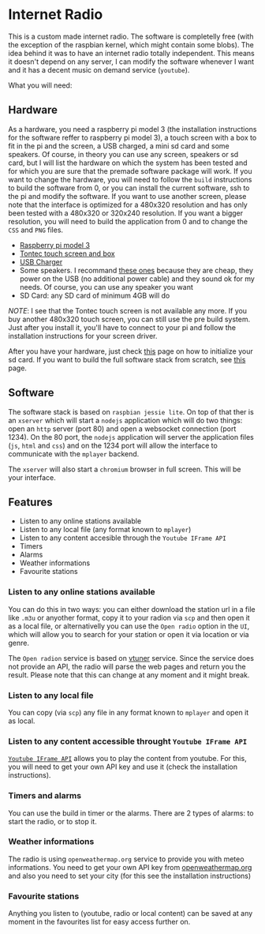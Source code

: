 # Internet Radio

This is a custom made internet radio. The software is completelly free (with the
exception of the raspbian kernel, which might contain some blobs). The idea
behind it was to have an internet radio totally independent. This means it
doesn't depend on any server, I can modify the software whenever I want and it
has a decent music on demand service (`youtube`).

What you will need: 

## Hardware

As a hardware, you need a raspberry pi model 3 (the installation instructions
for the software reffer to raspberry pi model 3), a touch screen with a box to
fit in the pi and the screen, a USB charged, a mini sd card and some speakers.
Of course, in theory you can use any screen, speakers or sd card, but I will
list the hardware on which the system has been tested and for which you are sure
that the premade software package will work. If you want to change the
hardware, you will need to follow the `build` instructions to build the software
from 0, or you can install the current software, ssh to the pi and modify the
software. If you want to use another screen, please note that the interface is
optimized for a 480x320 resolution and has only been tested with a 480x320 or
320x240 resolution. If you want a bigger resolution, you will need to build the
application from 0 and to change the `CSS` and `PNG` files.

* [Raspberry pi model
  3](https://www.amazon.fr/gp/product/B01CD5VC92/ref=oh_aui_detailpage_o06_s00?ie=UTF8&psc=1)
* [Tontec touch
  screen and box](https://www.amazon.fr/gp/product/B013W3NK26/ref=oh_aui_detailpage_o05_s00?ie=UTF8&psc=1)
* [USB
  Charger](https://www.amazon.fr/gp/product/B013FOYNSM/ref=oh_aui_detailpage_o06_s00?ie=UTF8&psc=1)
* Some speakers. I recommand [these
  ones](https://www.amazon.fr/gp/product/B00544XKK4/ref=oh_aui_detailpage_o04_s00?ie=UTF8&psc=1)
  because they are cheap, they power on the USB (no additional power cable) and
they sound ok for my needs. Of course, you can use any speaker you want
* SD Card: any SD card of minimum 4GB will do

*NOTE*: I see that the Tontec touch screen is not available any more. If you buy another
480x320 touch screen, you can still use the pre build system. Just after you
install it, you'll have to connect to your pi and follow the installation
instructions for your screen driver.

After you have your hardware, just check
[this](https://github.com/cosminadrianpopescu/internet-radio/blob/master/tutorial-install.md) page on how to initialize your
sd card. If you want to build the full software stack from scratch, see
[this](https://github.com/cosminadrianpopescu/internet-radio/blob/master/tutorial-build.md)
page.

## Software

The software stack is based on `raspbian jessie lite`. On top of that ther is an
`xserver` which will start a `nodejs` application which will do two things: open
an `http` server (port 80) and open a websocket connection (port 1234). On the
80 port, the `nodejs` application will server the application files (`js`,
`html` and `css`) and on the 1234 port will allow the interface to communicate
with the `mplayer` backend. 

The `xserver` will also start a `chromium` browser in full screen. This will be
your interface.

## Features

* Listen to any online stations available
* Listen to any local file (any format known to `mplayer`)
* Listen to any content accesible through the `Youtube IFrame API`
* Timers
* Alarms
* Weather informations
* Favourite stations

### Listen to any online stations available

You can do this in two ways: you can either download the station url in a file
like `.m3u` or anyother format, copy it to your radion via `scp` and then open
it as a local file, or alternativelly you can use the `Open radio` option in the
`UI`, which will allow you to search for your station or open it via location or
via genre. 

The `Open radion` service is based on [vtuner](http://vtuner.com/) service.
Since the service does not provide an API, the radio will parse the web pages
and return you the result. Please note that this can change at any moment and it
might break.

### Listen to any local file

You can copy (via `scp`) any file in any format known to `mplayer` and open it
as local.

### Listen to any content accessible throught `Youtube IFrame API`

[`Youtube IFrame
API`](https://developers.google.com/youtube/iframe_api_reference) allows you to
play the content from youtube. For this, you will need to get your own API key
and use it (check the installation instructions). 

### Timers and alarms

You can use the build in timer or the alarms. There are 2 types of alarms: to
start the radio, or to stop it.

### Weather informations

The radio is using `openweathermap.org` service to provide you with meteo
informations. You need to get your own API key from
[openweathermap.org](http://openweathermap.org/) and also you need to set your
city (for this see the installation instructions)

### Favourite stations

Anything you listen to (youtube, radio or local content) can be saved at any
moment in the favourites list for easy access further on.
